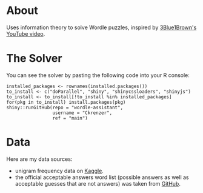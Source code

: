 # About
Uses information theory to solve Wordle puzzles, inspired by [3Blue1Brown's YouTube video](https://youtu.be/v68zYyaEmEA).

# The Solver
You can see the solver by pasting the following code into your R console:

```
installed_packages <- rownames(installed.packages())
to_install <- c("doParallel", "shiny", "shinycssloaders", "shinyjs")
to_install <- to_install[!to_install %in% installed_packages]
for(pkg in to_install) install.packages(pkg)
shiny::runGitHub(repo = "wordle-assistant",
                 username = "Ckrenzer",
                 ref = "main")
```

# Data
Here are my data sources:

-    unigram frequency data on [Kaggle](https://www.kaggle.com/datasets/rtatman/english-word-frequency?select=unigram_freq.csv).
-    the official acceptable answers word list (possible answers as well as acceptable guesses that are not answers)
was taken from [GitHub](https://github.com/Kinkelin/WordleCompetition/blob/main/data/official/combined_wordlist.txt).
